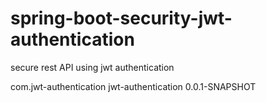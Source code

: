 # spring-boot-security-jwt-authentication
secure rest API using jwt authentication

<dependency>
<groupId>com.jwt-authentication</groupId>
<artifactId>jwt-authentication</artifactId>
<version>0.0.1-SNAPSHOT</version>
</dependency>
